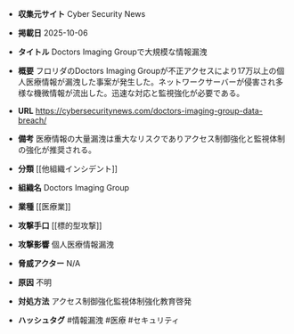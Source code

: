 - **収集元サイト**
Cyber Security News

- **掲載日**
2025-10-06

- **タイトル**
Doctors Imaging Groupで大規模な情報漏洩

- **概要**
フロリダのDoctors Imaging Groupが不正アクセスにより17万以上の個人医療情報が漏洩した事案が発生した。ネットワークサーバーが侵害され多様な機微情報が流出した。迅速な対応と監視強化が必要である。

- **URL**
https://cybersecuritynews.com/doctors-imaging-group-data-breach/

- **備考**
医療情報の大量漏洩は重大なリスクでありアクセス制御強化と監視体制の強化が推奨される。

- **分類**
[[他組織インシデント]]

- **組織名**
Doctors Imaging Group

- **業種**
[[医療業]]

- **攻撃手口**
[[標的型攻撃]]

- **攻撃影響**
個人医療情報漏洩

- **脅威アクター**
N/A

- **原因**
不明

- **対処方法**
アクセス制御強化監視体制強化教育啓発

- **ハッシュタグ**
#情報漏洩 #医療 #セキュリティ
